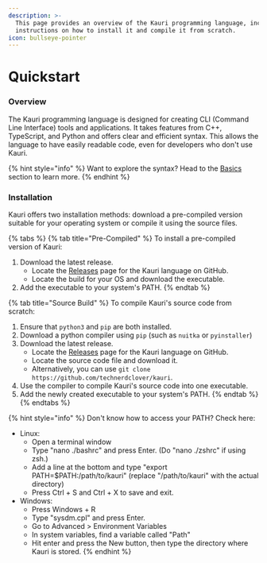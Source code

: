 ```yaml
---
description: >-
  This page provides an overview of the Kauri programming language, including
  instructions on how to install it and compile it from scratch.
icon: bullseye-pointer
---
```


# Quickstart

### Overview

The Kauri programming language is designed for creating CLI (Command Line Interface) tools and applications. It takes features from C++, TypeScript, and Python and offers clear and efficient syntax. This allows the language to have easily readable code, even for developers who don't use Kauri.

{% hint style="info" %}
Want to explore the syntax? Head to the [Basics](../basics/learning-the-basics/editor.md) section to learn more.
{% endhint %}

### Installation

Kauri offers two installation methods: download a pre-compiled version suitable for your operating system or compile it using the source files.

{% tabs %}
{% tab title="Pre-Compiled" %}
To install a pre-compiled version of Kauri:

1. Download the latest release.
   * Locate the [Releases](https://github.com/technerdclover/kauri/releases) page for the Kauri language on GitHub.
   * Locate the build for your OS and download the executable.
2. Add the executable to your system's PATH.
{% endtab %}

{% tab title="Source Build" %}
To compile Kauri's source code from scratch:

1. Ensure that `python3` and `pip` are both installed.
2. Download a python compiler using `pip` (such as `nuitka` or `pyinstaller`)
3. Download the latest release.
   * Locate the [Releases](https://github.com/technerdclover/kauri/releases) page for the Kauri language on GitHub.
   * Locate the source code file and download it.
   * Alternatively, you can use `git clone https://github.com/technerdclover/kauri`.
4. Use the compiler to compile Kauri's source code into one executable.
5. Add the newly created executable to your system's PATH.
{% endtab %}
{% endtabs %}

{% hint style="info" %}
Don't know how to access your PATH? Check here:

* Linux:
  * Open a terminal window
  * Type "nano ./bashrc" and press Enter. (Do "nano ./zshrc" if using zsh.)
  * Add a line at the bottom and type "export PATH=$PATH:/path/to/kauri" (replace "/path/to/kauri" with the actual directory)
  * Press Ctrl + S and Ctrl + X to save and exit.
* Windows:
  * Press Windows + R
  * Type "sysdm.cpl" and press Enter.
  * Go to Advanced > Environment Variables
  * In system variables, find a variable called "Path"
  * Hit enter and press the New button, then type the directory where Kauri is stored.
{% endhint %}
